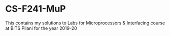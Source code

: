 # CS-F241-MuP
This contains my solutions to Labs for Microprocessors &amp; Interfacing course at BITS Pilani for the year 2019-20
